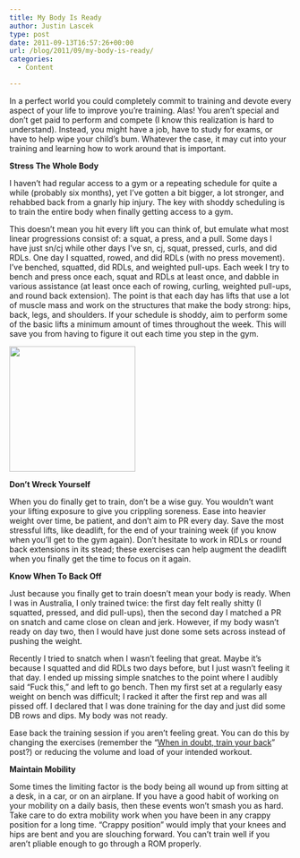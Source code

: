 ```yaml
---
title: My Body Is Ready
author: Justin Lascek
type: post
date: 2011-09-13T16:57:26+00:00
url: /blog/2011/09/my-body-is-ready/
categories:
  - Content

---
```

In a perfect world you could completely commit to training and devote every aspect of your life to improve you&#8217;re training. Alas! You aren&#8217;t special and don&#8217;t get paid to perform and compete (I know this realization is hard to understand). Instead, you might have a job, have to study for exams, or have to help wipe your child&#8217;s bum. Whatever the case, it may cut into your training and learning how to work around that is important.
  

  
**Stress The Whole Body**
  
I haven&#8217;t had regular access to a gym or a repeating schedule for quite a while (probably six months), yet I&#8217;ve gotten a bit bigger, a lot stronger, and rehabbed back from a gnarly hip injury. The key with shoddy scheduling is to train the entire body when finally getting access to a gym.
  

  
This doesn&#8217;t mean you hit every lift you can think of, but emulate what most linear progressions consist of: a squat, a press, and a pull. Some days I have just sn/cj while other days I&#8217;ve sn, cj, squat, pressed, curls, and did RDLs. One day I squatted, rowed, and did RDLs (with no press movement). I&#8217;ve benched, squatted, did RDLs, and weighted pull-ups. Each week I try to bench and press once each, squat and RDLs at least once, and dabble in various assistance (at least once each of rowing, curling, weighted pull-ups, and round back extension). The point is that each day has lifts that use a lot of muscle mass and work on the structures that make the body strong: hips, back, legs, and shoulders. If your schedule is shoddy, aim to perform some of the basic lifts a minimum amount of times throughout the week. This will save you from having to figure it out each time you step in the gym.
  

  
[<img data-attachment-id="5373" data-permalink="/blog/2011/09/my-body-is-ready/images/" data-orig-file="/2011/09/images.jpg" data-orig-size="225,224" data-comments-opened="1" data-image-meta="{&quot;aperture&quot;:&quot;0&quot;,&quot;credit&quot;:&quot;&quot;,&quot;camera&quot;:&quot;&quot;,&quot;caption&quot;:&quot;&quot;,&quot;created_timestamp&quot;:&quot;0&quot;,&quot;copyright&quot;:&quot;&quot;,&quot;focal_length&quot;:&quot;0&quot;,&quot;iso&quot;:&quot;0&quot;,&quot;shutter_speed&quot;:&quot;0&quot;,&quot;title&quot;:&quot;&quot;}" data-image-title="images" data-image-description="" data-medium-file="/2011/09/images.jpg" data-large-file="/2011/09/images.jpg" src="/2011/09/images.jpg" alt="" title="images" width="225" height="224" class="aligncenter size-full wp-image-5373" />][1]
  

  
**Don&#8217;t Wreck Yourself**
  
When you do finally get to train, don&#8217;t be a wise guy. You wouldn&#8217;t want your lifting exposure to give you crippling soreness. Ease into heavier weight over time, be patient, and don&#8217;t aim to PR every day. Save the most stressful lifts, like deadlift, for the end of your training week (if you know when you&#8217;ll get to the gym again). Don&#8217;t hesitate to work in RDLs or round back extensions in its stead; these exercises can help augment the deadlift when you finally get the time to focus on it again.
  


**Know When To Back Off**
  
Just because you finally get to train doesn&#8217;t mean your body is ready. When I was in Australia, I only trained twice: the first day felt really shitty (I squatted, pressed, and did pull-ups), then the second day I matched a PR on snatch and came close on clean and jerk. However, if my body wasn&#8217;t ready on day two, then I would have just done some sets across instead of pushing the weight.
  

  
Recently I tried to snatch when I wasn&#8217;t feeling that great. Maybe it&#8217;s because I squatted and did RDLs two days before, but I just wasn&#8217;t feeling it that day. I ended up missing simple snatches to the point where I audibly said &#8220;Fuck this,&#8221; and left to go bench. Then my first set at a regularly easy weight on bench was difficult; I racked it after the first rep and was all pissed off. I declared that I was done training for the day and just did some DB rows and dips. My body was not ready.
  

  
Ease back the training session if you aren&#8217;t feeling great. You can do this by changing the exercises (remember the &#8220;<a href="/blog/2011/08/when-in-doubt/" target="_blank">When in doubt, train your back</a>&#8221; post?) or reducing the volume and load of your intended workout.
  

  
**Maintain Mobility**
  
Some times the limiting factor is the body being all wound up from sitting at a desk, in a car, or on an airplane. If you have a good habit of working on your mobility on a daily basis, then these events won&#8217;t smash you as hard. Take care to do extra mobility work when you have been in any crappy position for a long time. &#8220;Crappy position&#8221; would imply that your knees and hips are bent and you are slouching forward. You can&#8217;t train well if you aren&#8217;t pliable enough to go through a ROM properly.

 [1]: /2011/09/images.jpg
